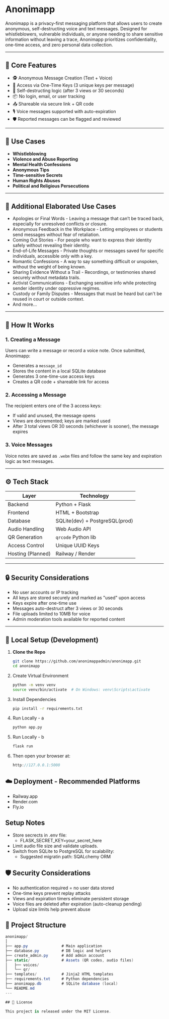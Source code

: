 # Anonimapp

Anonimapp is a privacy-first messaging platform that allows users to create anonymous, self-destructing voice and text messages. Designed for whistleblowers, vulnerable individuals, or anyone needing to share sensitive information without leaving a trace, Anonimapp prioritizes confidentiality, one-time access, and zero personal data collection.

---

## 🚀 Core Features

- 🕵️ Anonymous Message Creation (Text + Voice)
- 🔐 Access via One-Time Keys (3 unique keys per message)
- 🧨 Self-destructing logic (after 3 views or 30 seconds)
- 📦 No login, email, or user tracking
- 📤 Shareable via secure link + QR code
- 🎙️ Voice messages supported with auto-expiration
- 🛡️ Reported messages can be flagged and reviewed

---

## 📌 Use Cases

- **Whistleblowing**
- **Violence and Abuse Reporting**
- **Mental Health Confessions**
- **Anonymous Tips**
- **Time-sensitive Secrets**
- **Human Rights Abuses**
- **Political and Religious Persecutions**

---

## 🔐 Additional Elaborated Use Cases
- Apologies or Final Words - Leaving a message that can’t be traced back, especially for unresolved conflicts or closure.
- Anonymous Feedback in the Workplace - Letting employees or students send messages without fear of retaliation.
- Coming Out Stories - For people who want to express their identity safely without revealing their identity.
- End-of-Life Messages - Private thoughts or messages saved for specific individuals, accessible only with a key.
- Romantic Confessions - A way to say something difficult or unspoken, without the weight of being known.
- Sharing Evidence Without a Trail - Recordings, or testimonies shared securely without metadata trails.
- Activist Communications - Exchanging sensitive info while protecting sender identity under oppressive regimes.
- Custody or Family Disputes - Messages that must be heard but can't be reused in court or outside context.
- And more...

---

## 🧠 How It Works

### 1. Creating a Message
Users can write a message or record a voice note. Once submitted, Anonimapp:
- Generates a `message_id`
- Stores the content in a local SQLite database
- Generates 3 one-time-use access keys
- Creates a QR code + shareable link for access

### 2. Accessing a Message
The recipient enters one of the 3 access keys:
- If valid and unused, the message opens
- Views are decremented; keys are marked used
- After 3 total views OR 30 seconds (whichever is sooner), the message expires

### 3. Voice Messages
Voice notes are saved as `.webm` files and follow the same key and expiration logic as text messages.

---

## ⚙️ Tech Stack

| Layer              | Technology                    |
|--------------------|-------------------------------|
| Backend            | Python + Flask                |
| Frontend           | HTML + Bootstrap              |
| Database           | SQLite(dev) + PostgreSQL(prod)|
| Audio Handling     | Web Audio API                 |
| QR Generation      | `qrcode` Python lib           |
| Access Control     | Unique UUID Keys              |
| Hosting (Planned)  | Railway / Render              |

---

## 🔒 Security Considerations

- No user accounts or IP tracking
- All keys are stored securely and marked as "used" upon access
- Keys expire after one-time use
- Messages auto-destruct after 3 views or 30 seconds
- File uploads limited to 10MB for voice
- Admin moderation tools available for reported content

---

## 🧪 Local Setup (Development)

1. **Clone the Repo**
   ```bash
   git clone https://github.com/anonimappadmin/anonimapp.git
   cd anonimapp

2. Create Virtual Environment
   ```bash
   python -m venv venv
   source venv/bin/activate  # On Windows: venv\Scripts\activate

3. Install Dependencies
   ```bash
   pip install -r requirements.txt

4. Run Locally - a
   ```bash
   python app.py

5. Run Locally - b
   ```bash
   flask run

6. Then open your browser at:
   ```cpp
   http://127.0.0.1:5000

## ☁️ Deployment - Recommended Platforms
   * Railway.app
   * Render.com
   * Fly.io

## Setup Notes
   * Store secrects in .env file:
      * FLASK_SECRET_KEY=your_secret_here
   * Limit audio file size and validate uploads.
   * Switch from SQLite to PostgreSQL for scalability:
      * Suggested migratin path: SQALchemy ORM

## 🛡️ Security Considerations
- No authentication required = no user data stored
- One-time keys prevent replay attacks
- Views and expiration timers eliminate persistent storage
- Voice files are deleted after expiration (auto-cleanup pending)
- Upload size limits help prevent abuse

## 📁 Project Structure
```csharp
anonimapp/
│
├── app.py               # Main application
├── database.py          # DB logic and helpers
├── create_admin.py      # Add admin account
├── static/              # Assets (QR codes, audio files)
│   ├── voices/
│   └── qr/
├── templates/           # Jinja2 HTML templates
├── requirements.txt     # Python dependencies
├── anonimapp.db         # SQLite database (local)
└── README.md
---

## 📜 License

This project is released under the MIT License.
